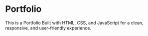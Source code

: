 # Portfolio
This is a Portfolio Built with HTML, CSS, and JavaScript for a clean, responsive, and user-friendly experience.
